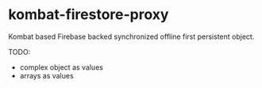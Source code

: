 # kombat-firestore-proxy

Kombat based Firebase backed synchronized offline first persistent object.

TODO:

- complex object as values
- arrays as values

